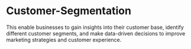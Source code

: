 # Customer-Segmentation

This enable businesses to gain insights into their customer base, identify different customer segments, and make data-driven decisions to improve marketing strategies and customer experience.

